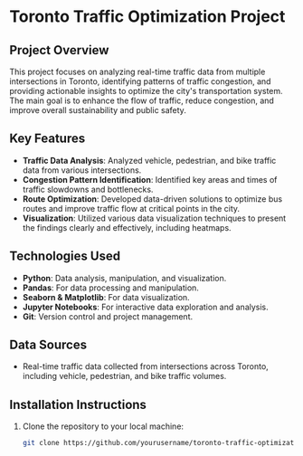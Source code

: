 # Toronto Traffic Optimization Project

## Project Overview

This project focuses on analyzing real-time traffic data from multiple intersections in Toronto, identifying patterns of traffic congestion, and providing actionable insights to optimize the city's transportation system. The main goal is to enhance the flow of traffic, reduce congestion, and improve overall sustainability and public safety.

## Key Features

- **Traffic Data Analysis**: Analyzed vehicle, pedestrian, and bike traffic data from various intersections.
- **Congestion Pattern Identification**: Identified key areas and times of traffic slowdowns and bottlenecks.
- **Route Optimization**: Developed data-driven solutions to optimize bus routes and improve traffic flow at critical points in the city.
- **Visualization**: Utilized various data visualization techniques to present the findings clearly and effectively, including heatmaps.

## Technologies Used

- **Python**: Data analysis, manipulation, and visualization.
- **Pandas**: For data processing and manipulation.
- **Seaborn & Matplotlib**: For data visualization.
- **Jupyter Notebooks**: For interactive data exploration and analysis.
- **Git**: Version control and project management.

## Data Sources

- Real-time traffic data collected from intersections across Toronto, including vehicle, pedestrian, and bike traffic volumes.

## Installation Instructions

1. Clone the repository to your local machine:
   ```bash
   git clone https://github.com/yourusername/toronto-traffic-optimization.git
